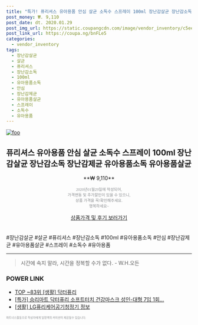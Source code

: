 ```yaml
--- 
title: "특가! 퓨리셔스 유아용품 안심 살균 소독수 스프레이 100ml 장난감살균 장난감소독 장난감제균 유아용품소..." 
post_money: ₩. 9,110 
post_date: dt. 2020.01.29 
post_img_url: https://static.coupangcdn.com/image/vendor_inventory/c5ee/b4701c60e71a2e00fcdd354d62aa50eed3d9dd2522e0e8afb0dbd71fd3bb.jpg 
post_link_url: https://coupa.ng/bnFLe5 
categories: 
  - vendor_inventory 
tags: 
  - 장난감살균 
  - 살균 
  - 퓨리셔스 
  - 장난감소독 
  - 100ml 
  - 유아용품소독 
  - 안심 
  - 장난감제균 
  - 유아용품살균 
  - 스프레이 
  - 소독수 
  - 유아용품 
--- 
```

[![foo](https://static.coupangcdn.com/image/vendor_inventory/c5ee/b4701c60e71a2e00fcdd354d62aa50eed3d9dd2522e0e8afb0dbd71fd3bb.jpg)](https://coupa.ng/bnFLe5) 

## 퓨리셔스 유아용품 안심 살균 소독수 스프레이 100ml 장난감살균 장난감소독 장난감제균 유아용품소독 유아용품살균 
<p style="text-align: center;">**₩ 9,110**</p> 
<p style="text-align: center;"><span style="color: #898c8f; font-family: Georgia,Times,serif; font-size: 0.75em;">2020년01월29일에 작성되어, <br>가격변동 및 추가할인이 있을 수 있으니,<br> 상품 가격을 꼭!확인해주세요.<br>행복하세요~</span> 
</p>	 
<div markdown="0" style="text-align: center;"><a href="https://coupa.ng/bnFLe5" class="btn btn--success">상품가격 및 후기 보러가기</a></div> 
<br><br> 
  #장난감살균 #살균 #퓨리셔스 #장난감소독 #100ml #유아용품소독 #안심 #장난감제균 #유아용품살균 #스프레이 #소독수 #유아용품 
<hr> 

> 시간에 속지 말라, 시간을 정복할 수가 없다. - W.H.오든 


### POWER LINK

* <a href="https://blog.naver.com/an0733/221787825706" target="_blank"> TOP ~83위 [생활] 닥터퓨리</a>
* <a href="https://blog.naver.com/santokki14/221788175984" target="_blank">[특가] 승리마트 닥터퓨리 소프트터치 건강마스크 성인-대형 7입 1회...</a>
* <a href="https://blog.naver.com/fasyy4321/221760097808" target="_blank"> [생활] LG퓨리케어공기청정기 정보 </a>

<span style="color: #898c8f; font-family: Georgia,Times,serif; font-size: 0.55em;">파트너스활동으로 작성자에게 일정액의 커미션이 제공될수 있습니다.</span> 
